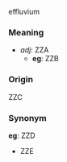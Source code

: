 effluvium
### Meaning
+ _adj_: ZZA
	+ __eg__: ZZB

### Origin

ZZC

### Synonym

__eg__: ZZD

+ ZZE



